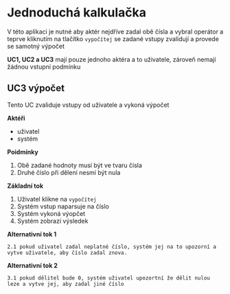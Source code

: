 # Jednoduchá kalkulačka

V této aplikaci je nutné aby aktér nejdříve zadal obě čísla a vybral operátor a teprve kliknutím na tlačítko `vypočítej` se zadané vstupy zvalidují a provede se samotný výpočet

**UC1, UC2 a UC3** mají pouze jednoho aktéra a to uživatele, zároveň nemají žádnou vstupní podmínku

## UC3 výpočet

Tento UC zvaliduje vstupy od uživatele a vykoná výpočet

**Aktéři**

- uživatel
- systém

**Poidmínky**

1. Obě zadané hodnoty musí být ve tvaru čísla
2. Druhé číslo při dělení nesmí být nula

**Základní tok**

1. Uživatel klikne na `vypočítej`
2. Systém vstup naparsuje na číslo
3. Systém vykoná výopčet
4. Systém zobrazí výsledek

**Alternativní tok 1**

    2.1 pokud uživatel zadal neplatné číslo, systém jej na to upozorní a vytve uživatele, aby číslo zadal znova.

**Alternativní tok 2**

    3.1 pokud dělitel bude 0, systém uživatel upozortní že dělit nulou leze a vytve jej, aby zadal jiné číslo
